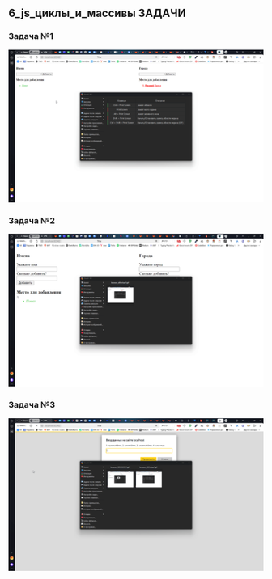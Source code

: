 ## 6_js_циклы_и_массивы ЗАДАЧИ


### Задача №1
![Задача_1.gif](%D0%97%D0%B0%D0%B4%D0%B0%D1%87%D0%B0_1.gif)

### Задача №2
![Задача_2.gif](%D0%97%D0%B0%D0%B4%D0%B0%D1%87%D0%B0_2.gif)

### Задача №3
![Задача_3.gif](%D0%97%D0%B0%D0%B4%D0%B0%D1%87%D0%B0_3.gif)